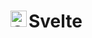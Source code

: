 # Svelte <img align="left" alt="Svelte" width="26px" src="https://raw.githubusercontent.com/sveltejs/branding/master/svelte-logo.png" />